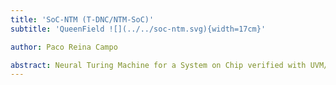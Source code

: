 ```yaml
---
title: 'SoC-NTM (T-DNC/NTM-SoC)'
subtitle: 'QueenField ![](../../soc-ntm.svg){width=17cm}'

author: Paco Reina Campo

abstract: Neural Turing Machine for a System on Chip verified with UVM/OSVVM/FV.
---
```

